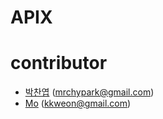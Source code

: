 # APIX

# contributor

* [박찬엽](https://github.com/mrchypark) (<mrchypark@gmail.com>)
* [Mo](https://github.com/kkweon) (<kkweon@gmail.com>)
